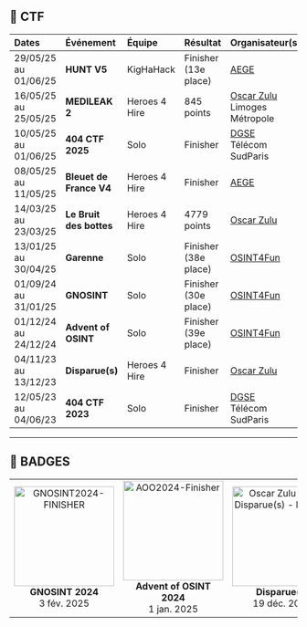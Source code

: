 ## 🔎​ CTF

| Dates               | Événement                     | Équipe          | Résultat                | Organisateur(s)                                      |
|:--------------------|:-----------------------------|:----------------|:------------------------|:-----------------------------------------------------|
| 29/05/25 au 01/06/25| **HUNT V5**                  | KigHaHack       | Finisher (13e place)    | [AEGE](https://www.aege.fr/)                         |
| 16/05/25 au 25/05/25| **MEDILEAK 2**               | Heroes 4 Hire   | 845 points              | [Oscar Zulu](https://oscarzulu.org/)<br>Limoges Métropole |
| 10/05/25 au 01/06/25| **404 CTF 2025**             | Solo            | Finisher                | [DGSE](https://www.dgse.gouv.fr/fr)<br>Télécom SudParis |
| 08/05/25 au 11/05/25| **Bleuet de France V4**  | Heroes 4 Hire   | Finisher                | [AEGE](https://www.aege.fr/)                         |
| 14/03/25 au 23/03/25| **Le Bruit des bottes**      | Heroes 4 Hire   | 4779 points             | [Oscar Zulu](https://oscarzulu.org/)                 |
| 13/01/25 au 30/04/25| **Garenne**                  | Solo            | Finisher (38e place)    | [OSINT4Fun](https://www.osint4fun.eu/)               |
| 01/09/24 au 31/01/25| **GNOSINT**             | Solo            | Finisher (30e place)    | [OSINT4Fun](https://www.osint4fun.eu/)               |
| 01/12/24 au 24/12/24| **Advent of OSINT**     | Solo            | Finisher (39e place)    | [OSINT4Fun](https://www.osint4fun.eu/)               |
| 04/11/23 au 13/12/23| **Disparue(s)**              | Heroes 4 Hire   | Finisher                | [Oscar Zulu](https://oscarzulu.org/)                 |
| 12/05/23 au 04/06/23| **404 CTF 2023**             | Solo            | Finisher                | [DGSE](https://www.dgse.gouv.fr/fr)<br>Télécom SudParis |

---

## 🏅 BADGES

<table>
  <tr>
    <td align="center">
      <a href="https://api.eu.badgr.io/public/assertions/kNPWHiR7R3Sd_EYtHXggDQ" target="_blank">
        <img src="https://api.eu.badgr.io/public/assertions/kNPWHiR7R3Sd_EYtHXggDQ/image" width="175" alt="GNOSINT2024-FINISHER"/>
      </a>
      <div><strong>GNOSINT 2024</strong><br>3 fév. 2025</div>
    </td>
    <td align="center">
      <a href="https://api.eu.badgr.io/public/assertions/zoaGYlZ8T62GLR7HvUpC9A" target="_blank">
        <img src="https://api.eu.badgr.io/public/assertions/zoaGYlZ8T62GLR7HvUpC9A/image" width="175" alt="AOO2024-Finisher"/>
      </a>
      <div><strong>Advent of OSINT 2024</strong><br>1 jan. 2025</div>
    </td>
    <td align="center">
      <a href="https://api.eu.badgr.io/public/assertions/zxG_6TLrSIi1gVP0nk3YDQ" target="_blank">
        <img src="https://api.eu.badgr.io/public/assertions/zxG_6TLrSIi1gVP0nk3YDQ/image" width="175" alt="Oscar Zulu CTF - Disparue(s) - Finisher"/>
      </a>
      <div><strong>Disparue(s)</strong><br>19 déc. 2023</div>
    </td>
  </tr>
</table>
